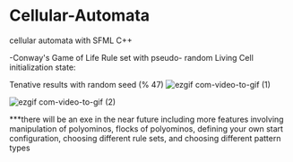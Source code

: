 # Cellular-Automata
cellular automata with SFML C++

-Conway's Game of Life Rule set with pseudo- random Living Cell initialization state:

Tenative results with random seed (% 47)
![ezgif com-video-to-gif (1)](https://user-images.githubusercontent.com/91278747/236764460-61a8cd77-8478-469a-bb7a-3e724a95b9d8.gif)

![ezgif com-video-to-gif (2)](https://user-images.githubusercontent.com/91278747/236765313-bccc39ba-d858-4675-956c-8780fdf75251.gif)



***there will be an exe in the near future including more features involving manipulation of polyominos, flocks of polyominos, defining your own start configuration, choosing different rule sets, and choosing different pattern types
